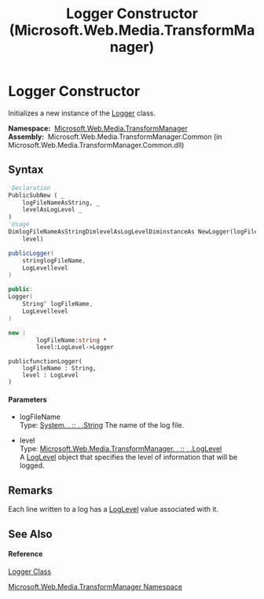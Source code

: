 ﻿---
title: Logger Constructor  (Microsoft.Web.Media.TransformManager)
TOCTitle: Logger Constructor
ms:assetid: M:Microsoft.Web.Media.TransformManager.Logger.#ctor(System.String,Microsoft.Web.Media.TransformManager.LogLevel)
ms:mtpsurl: https://msdn.microsoft.com/en-us/library/microsoft.web.media.transformmanager.logger.logger(v=VS.90)
ms:contentKeyID: 35521177
ms.date: 06/14/2012
mtps_version: v=VS.90
f1_keywords:
- Microsoft.Web.Media.TransformManager.Logger.#ctor
- Microsoft.Web.Media.TransformManager.Logger.Logger
dev_langs:
- CSharp
- JScript
- VB
- FSharp
- c++
api_location:
- Microsoft.Web.Media.TransformManager.Common.dll
api_name:
- Microsoft.Web.Media.TransformManager.Logger..ctor
api_type:
- Managed
topic_type:
- apiref
- kbSyntax
product_family_name: VS
ROBOTS: INDEX,FOLLOW
---

# Logger Constructor

Initializes a new instance of the [Logger](logger-class-microsoft-web-media-transformmanager.md) class.

**Namespace:**  [Microsoft.Web.Media.TransformManager](microsoft-web-media-transformmanager-namespace.md)  
**Assembly:**  Microsoft.Web.Media.TransformManager.Common (in Microsoft.Web.Media.TransformManager.Common.dll)

## Syntax

``` vb
'Declaration
PublicSubNew ( _
    logFileNameAsString, _
    levelAsLogLevel _
)
'Usage
DimlogFileNameAsStringDimlevelAsLogLevelDiminstanceAs NewLogger(logFileName, _
    level)
```

``` csharp
publicLogger(
    stringlogFileName,
    LogLevellevel
)
```

``` c++
public:
Logger(
    String^ logFileName, 
    LogLevellevel
)
```

``` fsharp
new : 
        logFileName:string * 
        level:LogLevel->Logger
```

``` jscript
publicfunctionLogger(
    logFileName : String, 
    level : LogLevel
)
```

#### Parameters

  - logFileName  
    Type: [System. . :: . .String](https://msdn.microsoft.com/en-us/library/s1wwdcbf\(v=vs.90\))  
    The name of the log file.  

<!-- end list -->

  - level  
    Type: [Microsoft.Web.Media.TransformManager. . :: . .LogLevel](loglevel-enumeration-microsoft-web-media-transformmanager.md)  
    A [LogLevel](loglevel-enumeration-microsoft-web-media-transformmanager.md) object that specifies the level of information that will be logged.  

## Remarks

Each line written to a log has a [LogLevel](loglevel-enumeration-microsoft-web-media-transformmanager.md) value associated with it.

## See Also

#### Reference

[Logger Class](logger-class-microsoft-web-media-transformmanager.md)

[Microsoft.Web.Media.TransformManager Namespace](microsoft-web-media-transformmanager-namespace.md)

